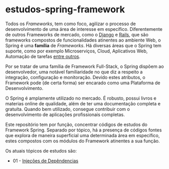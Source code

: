# estudos-spring-framework

Todos os _Frameworks_, tem como foco, agilizar o processo de desenvolvimento de uma área de interesse em específico. Diferentemente de outros Frameworks de mercado, como o [Django](https://www.djangoproject.com/) e [Rails](https://rubyonrails.org/), que são frameworks compostos de funcionalidades atinentes ao ambiente Web, o Spring é uma __família__ de _Frameworks_. Há diversas áreas que o Spring tem suporte, como por exemplo Microserviços, Cloud, Aplicativos Web, Automação de tarefas [entre outros](./https://spring.io/).

Por se tratar de uma família de Framework Full-Stack, o Spring dispõem ao desenvolvedor, uma notável familiaridade no que diz a respeito a integração, configuração e monitoração. Devido estes atributos, o Framework pode (de certa forma) ser encarado como uma Plataforma de Desenvolvimento.

O Spring é amplamente utilizado no mercado. É robusto, possui livros e materias online de qualidade, além de ter uma documentação completa e gratuíta. Quando bem utilizado, consegue contribuir com o desenvolvimento de aplicações profissionais completas. 

Este repositório tem por função, concentrar códigos de estudos do Framework Spring. 
Separado por tópico, há a presença de códigos fontes que explora de maneira superficial uma determinada área em específico, estes compostos com os módulos do Framework atinentes a sua função. 

Os atuais tópicos de estudos são:

- 01 - [Injeções de Depêndencias](./01-injecao-de-dependencias)

